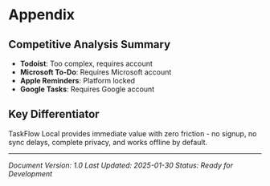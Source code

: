 # Appendix

## Competitive Analysis Summary
- **Todoist**: Too complex, requires account
- **Microsoft To-Do**: Requires Microsoft account
- **Apple Reminders**: Platform locked
- **Google Tasks**: Requires Google account

## Key Differentiator
TaskFlow Local provides immediate value with zero friction - no signup, no sync delays, complete privacy, and works offline by default.

---

*Document Version: 1.0*
*Last Updated: 2025-01-30*
*Status: Ready for Development*